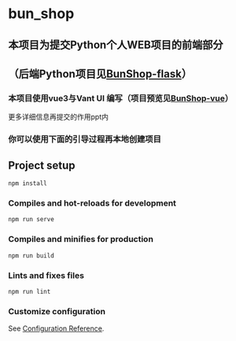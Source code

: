 # bun_shop

## 本项目为提交Python个人WEB项目的前端部分

## （后端Python项目见[BunShop-flask](https://github.com/FannyFirst/BunShop-flask)）

### 本项目使用vue3与Vant UI 编写（项目预览见[BunShop-vue](https://fannyfirst.github.io/BunShop-vue/#/)）

更多详细信息再提交的作用ppt内

### 你可以使用下面的引导过程再本地创建项目

## Project setup
```
npm install
```

### Compiles and hot-reloads for development
```
npm run serve
```

### Compiles and minifies for production
```
npm run build
```

### Lints and fixes files
```
npm run lint
```

### Customize configuration
See [Configuration Reference](https://cli.vuejs.org/config/).

